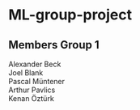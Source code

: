 # ML-group-project

## Members Group 1

Alexander Beck<br>
Joel Blank<br>
Pascal Müntener<br>
Arthur Pavlics<br>
Kenan Öztürk

